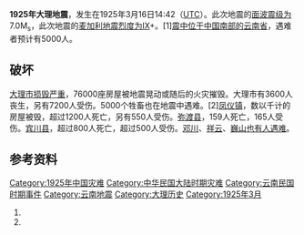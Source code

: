 **1925年大理地震**，发生在1925年3月16日14:42（[UTC](https://zh.wikipedia.org/wiki/UTC "wikilink")）。此次地震的[面波震级为](../Page/面波震级.md "wikilink")7.0M<sub>s</sub>，此次地震的[麦加利地震烈度为IX](https://zh.wikipedia.org/wiki/麦加利地震烈度 "wikilink")+。\[1\][震中位于](https://zh.wikipedia.org/wiki/震中 "wikilink")[中国南部的](https://zh.wikipedia.org/wiki/中国南部 "wikilink")[云南省](../Page/云南省.md "wikilink")，遇难者预计有5000人。

## 破坏

[大理市损毁严重](../Page/大理市.md "wikilink")，76000座房屋被地震晃动或随后的火灾摧毁。大理市有3600人丧生，另有7200人受伤。5000个牲畜也在地震中遇难。\[2\][凤仪镇](https://zh.wikipedia.org/wiki/凤仪镇_\(大理市\) "wikilink")，数以千计的房屋被毁，超过1200人死亡，另有550人受伤。[弥渡县](https://zh.wikipedia.org/wiki/弥渡县 "wikilink")，159人死亡，165人受伤。[宾川县](../Page/宾川县.md "wikilink")，超过800人死亡，超过500人受伤。[邓川](../Page/邓川.md "wikilink")、[祥云](https://zh.wikipedia.org/wiki/祥云 "wikilink")、[巍山也有人遇难](https://zh.wikipedia.org/wiki/巍山 "wikilink")。

## 参考资料

[Category:1925年中国灾难](https://zh.wikipedia.org/wiki/Category:1925年中国灾难 "wikilink")
[Category:中华民国大陆时期灾难](https://zh.wikipedia.org/wiki/Category:中华民国大陆时期灾难 "wikilink")
[Category:云南民国时期事件](https://zh.wikipedia.org/wiki/Category:云南民国时期事件 "wikilink")
[Category:云南地震](https://zh.wikipedia.org/wiki/Category:云南地震 "wikilink")
[Category:大理历史](https://zh.wikipedia.org/wiki/Category:大理历史 "wikilink")
[Category:1925年3月](https://zh.wikipedia.org/wiki/Category:1925年3月 "wikilink")

1.

2.